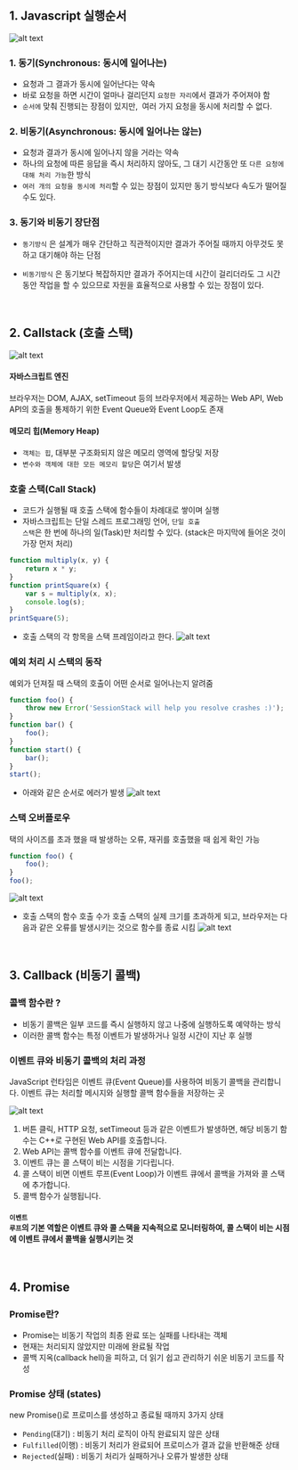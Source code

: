 ## 1. Javascript 실행순서

![alt text](image.png)

### 1. 동기(Synchronous: 동시에 일어나는)

-   요청과 그 결과가 동시에 일어난다는 약속
-   바로 요청을 하면 시간이 얼마나 걸리던지 <code>요청한 자리</code>에서 결과가 주어져야 함
-   <code>순서에</code> 맞춰 진행되는 장점이 있지만,  여러 가지 요청을 동시에 처리할 수 없다.

### 2. 비동기(Asynchronous: 동시에 일어나는 않는)

-   요청과 결과가 동시에 일어나지 않을 거라는 약속
-   하나의 요청에 따른 응답을 즉시 처리하지 않아도, 그 대기 시간동안 또 <code>다른 요청에 대해 처리 가능</code>한 방식
-   <code>여러 개의 요청을 동시에 처리</code>할 수 있는 장점이 있지만 동기 방식보다 속도가 떨어질 수도 있다.

### 3. 동기와 비동기 장단점

-   <code>동기방식</code> 은 설계가 매우 간단하고 직관적이지만 결과가 주어질 때까지 아무것도 못하고 대기해야 하는 단점

-   <code>비동기방식</code> 은 동기보다 복잡하지만 결과가 주어지는데 시간이 걸리더라도 그 시간 동안 작업을 할 수 있으므로 자원을 효율적으로 사용할 수 있는 장점이 있다.

<br/>

## 2. Callstack (호출 스택)

![alt text](image-1.png)

#### 자바스크립트 엔진

브라우저는 DOM, AJAX, setTimeout 등의 브라우저에서 제공하는 Web API, Web API의 호출을 통제하기 위한 Event Queue와 Event Loop도 존재

#### 메모리 힙(Memory Heap)

-   <code>객체는 힙</code>, 대부분 구조화되지 않은 메모리 영역에 할당및 저장
-   <code>변수와 객체에 대한 모든 메모리 할당</code>은 여기서 발생

### 호출 스택(Call Stack)

-   코드가 실행될 때 호출 스택에 함수들이 차례대로 쌓이며 실행
-   자바스크립트는 단일 스레드 프로그래밍 언어, <code>단일 호출 스택</code>은 한 번에 하나의 일(Task)만 처리할 수 있다. (stack은 마지막에 들어온 것이 가장 먼저 처리)

```jsx
function multiply(x, y) {
    return x * y;
}
function printSquare(x) {
    var s = multiply(x, x);
    console.log(s);
}
printSquare(5);
```

-   호출 스택의 각 항목을 스택 프레임이라고 한다.
    ![alt text](image-2.png)

### 예외 처리 시 스택의 동작

예외가 던져질 때 스택의 호출이 어떤 순서로 일어나는지 알려줌

```jsx
function foo() {
    throw new Error('SessionStack will help you resolve crashes :)');
}
function bar() {
    foo();
}
function start() {
    bar();
}
start();
```

-   아래와 같은 순서로 에러가 발생
    ![alt text](image-3.png)

### 스택 오버플로우

택의 사이즈를 초과 했을 때 발생하는 오류, 재귀를 호출했을 때 쉽게 확인 가능

```jsx
function foo() {
    foo();
}
foo();
```

![alt text](image-5.png)

-   호출 스택의 함수 호출 수가 호출 스택의 실제 크기를 초과하게 되고, 브라우저는 다음과 같은 오류를 발생시키는 것으로 함수를 종료 시킴
    ![alt text](image-4.png)
    <code></code>

<br/>

## 3. Callback (비동기 콜백)

### 콜백 함수란 ?

-   비동기 콜백은 일부 코드를 즉시 실행하지 않고 나중에 실행하도록 예약하는 방식
-   이러한 콜백 함수는 특정 이벤트가 발생하거나 일정 시간이 지난 후 실행

### 이벤트 큐와 비동기 콜백의 처리 과정

JavaScript 런타임은 이벤트 큐(Event Queue)를 사용하여 비동기 콜백을 관리합니다. 이벤트 큐는 처리할 메시지와 실행할 콜백 함수들을 저장하는 곳

![alt text](image-6.png)

1. 버튼 클릭, HTTP 요청, setTimeout 등과 같은 이벤트가 발생하면, 해당 비동기 함수는 C++로 구현된 Web API를 호출합니다.
2. Web API는 콜백 함수를 이벤트 큐에 전달합니다.
3. 이벤트 큐는 콜 스택이 비는 시점을 기다립니다.
4. 콜 스택이 비면 이벤트 루프(Event Loop)가 이벤트 큐에서 콜백을 가져와 콜 스택에 추가합니다.
5. 콜백 함수가 실행됩니다.

#### <code>이벤트 루프</code>의 기본 역할은 이벤트 큐와 콜 스택을 지속적으로 모니터링하여, 콜 스택이 비는 시점에 이벤트 큐에서 콜백을 실행시키는 것

<br/>

## 4. Promise

### Promise란?

-   Promise는 비동기 작업의 최종 완료 또는 실패를 나타내는 객체
-   현재는 처리되지 않았지만 미래에 완료될 작업
-   콜백 지옥(callback hell)을 피하고, 더 읽기 쉽고 관리하기 쉬운 비동기 코드를 작성

### Promise 상태 (states)

new Promise()로 프로미스를 생성하고 종료될 때까지 3가지 상태

-   <code>Pending</code>(대기) : 비동기 처리 로직이 아직 완료되지 않은 상태
-   <code>Fulfilled</code>(이행) : 비동기 처리가 완료되어 프로미스가 결과 값을 반환해준 상태
-   <code>Rejected</code>(실패) : 비동기 처리가 실패하거나 오류가 발생한 상태
